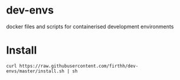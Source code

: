 # dev-envs
docker files and scripts for containerised development environments

# Install

```
curl https://raw.githubusercontent.com/firthh/dev-envs/master/install.sh | sh
```
